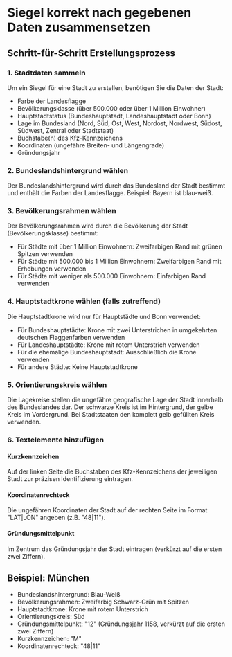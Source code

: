 # Siegel korrekt nach gegebenen Daten zusammensetzen

## Schritt-für-Schritt Erstellungsprozess

### 1. Stadtdaten sammeln
Um ein Siegel für eine Stadt zu erstellen, benötigen Sie die Daten der Stadt:

- Farbe der Landesflagge
- Bevölkerungsklasse (über 500.000 oder über 1 Million Einwohner)
- Hauptstadtstatus (Bundeshauptstadt, Landeshauptstadt oder Bonn)
- Lage im Bundesland (Nord, Süd, Ost, West, Nordost, Nordwest, Südost, Südwest, Zentral oder Stadtstaat)
- Buchstabe(n) des Kfz-Kennzeichens
- Koordinaten (ungefähre Breiten- und Längengrade)
- Gründungsjahr

### 2. Bundeslandshintergrund wählen
Der Bundeslandshintergrund wird durch das Bundesland der Stadt bestimmt und enthält die Farben der Landesflagge. Beispiel: Bayern ist blau-weiß.

### 3. Bevölkerungsrahmen wählen
Der Bevölkerungsrahmen wird durch die Bevölkerung der Stadt (Bevölkerungsklasse) bestimmt:

- Für Städte mit über 1 Million Einwohnern: Zweifarbigen Rand mit grünen Spitzen verwenden
- Für Städte mit 500.000 bis 1 Million Einwohnern: Zweifarbigen Rand mit Erhebungen verwenden
- Für Städte mit weniger als 500.000 Einwohnern: Einfarbigen Rand verwenden

### 4. Hauptstadtkrone wählen (falls zutreffend)
Die Hauptstadtkrone wird nur für Hauptstädte und Bonn verwendet:

- Für Bundeshauptstädte: Krone mit zwei Unterstrichen in umgekehrten deutschen Flaggenfarben verwenden
- Für Landeshauptstädte: Krone mit rotem Unterstrich verwenden
- Für die ehemalige Bundeshauptstadt: Ausschließlich die Krone verwenden
- Für andere Städte: Keine Hauptstadtkrone

### 5. Orientierungskreis wählen
Die Lagekreise stellen die ungefähre geografische Lage der Stadt innerhalb des Bundeslandes dar. Der schwarze Kreis ist im Hintergrund, der gelbe Kreis im Vordergrund. Bei Stadtstaaten den komplett gelb gefüllten Kreis verwenden.

### 6. Textelemente hinzufügen

#### Kurzkennzeichen
Auf der linken Seite die Buchstaben des Kfz-Kennzeichens der jeweiligen Stadt zur präzisen Identifizierung eintragen.

#### Koordinatenrechteck
Die ungefähren Koordinaten der Stadt auf der rechten Seite im Format "LAT|LON" angeben (z.B. "48|11").

#### Gründungsmittelpunkt
Im Zentrum das Gründungsjahr der Stadt eintragen (verkürzt auf die ersten zwei Ziffern).

## Beispiel: München
- Bundeslandshintergrund: Blau-Weiß
- Bevölkerungsrahmen: Zweifarbig Schwarz-Grün mit Spitzen
- Hauptstadtkrone: Krone mit rotem Unterstrich
- Orientierungskreis: Süd
- Gründungsmittelpunkt: "12" (Gründungsjahr 1158, verkürzt auf die ersten zwei Ziffern)
- Kurzkennzeichen: "M"
- Koordinatenrechteck: "48|11"

